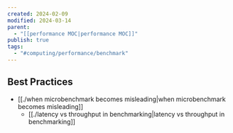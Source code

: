 ```yaml
---
created: 2024-02-09
modified: 2024-03-14
parent:
  - "[[performance MOC|performance MOC]]"
publish: true
tags:
  - "#computing/performance/benchmark"
---
```

## Best Practices
- [[./when microbenchmark becomes misleading|when microbenchmark becomes misleading]]
  - [[./latency vs throughput in benchmarking|latency vs throughput in benchmarking]]